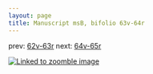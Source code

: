 ```yaml
---
layout: page
title: Manuscript msB, bifolio 63v-64r
---
```


prev: [62v-63r](../62v-63r/) next: [64v-65r](../64v-65r/)



[![Linked to zoomble image](http://www.homermultitext.org/iipsrv?IIIF=/project/homer/pyramidal/deepzoom/hmt/vbbifolio/v1/vb_63v_64r.tif/full/2000,/0/default.jpg)](http://www.homermultitext.org/ict2/?urn=urn:cite2:hmt:vbbifolio.v1:vb_63v_64r)

